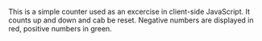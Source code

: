 This is a simple counter used as an excercise in client-side JavaScript. It counts up and down and cab be reset. Negative numbers are displayed in red, positive numbers in green.

